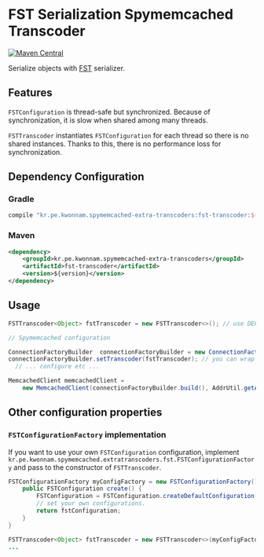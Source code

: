# FST Serialization Spymemcached Transcoder
[![Maven Central](https://maven-badges.herokuapp.com/maven-central/kr.pe.kwonnam.spymemcached-extra-transcoders/fst-transcoder/badge.svg)](https://maven-badges.herokuapp.com/maven-central/kr.pe.kwonnam.spymemcached-extra-transcoders/fst-transcoder)

Serialize objects with [FST](http://ruedigermoeller.github.io/fast-serialization/) serializer.

## Features
`FSTConfiguration` is thread-safe but synchronized. Because of synchronization, it is slow when shared among many threads.

`FSTTranscoder` instantiates `FSTConfiguration` for each thread so there is no shared instances.
Thanks to this, there is no performance loss for synchronization.

## Dependency Configuration
### Gradle
```groovy
compile "kr.pe.kwonnam.spymemcached-extra-transcoders:fst-transcoder:${version}"
```

### Maven
```xml
<dependency>
    <groupId>kr.pe.kwonnam.spymemcached-extra-transcoders</groupId>
    <artifactId>fst-transcoder</artifactId>
    <version>${version}</version>
</dependency>
```

## Usage
```java
FSTTranscoder<Object> fstTranscoder = new FSTTranscoder<>(); // use DEFAULT_FSTCONFIGURATION_FACTORY

// Spymemcached configuration

ConnectionFactoryBuilder  connectionFactoryBuilder = new ConnectionFactoryBuilder();
connectionFactoryBuilder.setTranscoder(fstTranscoder); // you can wrap this with xxx-compress-transcoder
  // ... configure etc ...

MemcachedClient memcachedClient = 
    new MemcachedClient(connectionFactoryBuilder.build(), AddrUtil.getAddresses("memcachedhost:port"));
```

## Other configuration properties
### `FSTConfigurationFactory` implementation
If you want to use your own `FSTConfiguration` configuration, implement `kr.pe.kwonnam.spymemcached.extratranscoders.fst.FSTConfigurationFactory` 
and pass to the constructor of `FSTTranscoder`.

```java
FSTConfigurationFactory myConfigFactory = new FSTConfigurationFactory() {
    public FSTConfiguration create() {
        FSTConfiguration = FSTConfiguration.createDefaultConfiguration();
        // set your own configurations.
        return fstConfiguration;
    }
}

FSTTranscoder<Object> fstTranscoder = new FSTTranscoder<>(myConfigFactory);
...

```
